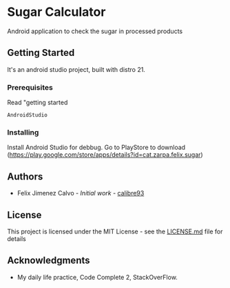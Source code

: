 # Sugar Calculator
Android application to check the sugar in processed products

## Getting Started

It's an android studio project, built with distro 21.

### Prerequisites

Read "getting started

```
AndroidStudio
```

### Installing

Install Android Studio for debbug. Go to PlayStore to download (https://play.google.com/store/apps/details?id=cat.zarpa.felix.sugar)

## Authors

* Felix Jimenez Calvo - *Initial work* - [calibre93](https://github.com/calibre93)

## License

This project is licensed under the MIT License - see the [LICENSE.md](LICENSE.md) file for details

## Acknowledgments

* My daily life practice, Code Complete 2, StackOverFlow.

